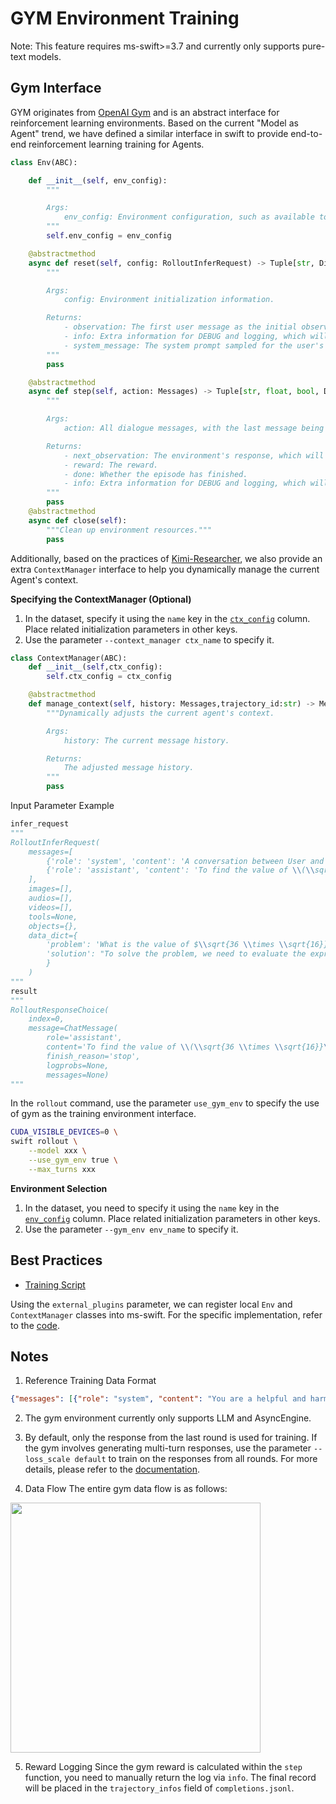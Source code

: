 # GYM Environment Training

Note: This feature requires ms-swift>=3.7 and currently only supports pure-text models.

## Gym Interface

GYM originates from [OpenAI Gym](https://github.com/openai/gym) and is an abstract interface for reinforcement learning environments. Based on the current "Model as Agent" trend, we have defined a similar interface in swift to provide end-to-end reinforcement learning training for Agents.
```python
class Env(ABC):

    def __init__(self, env_config):
        """

        Args:
            env_config: Environment configuration, such as available tools, etc.
        """
        self.env_config = env_config

    @abstractmethod
    async def reset(self, config: RolloutInferRequest) -> Tuple[str, Dict[str, Any], str]:
        """

        Args:
            config: Environment initialization information.

        Returns:
            - observation: The first user message as the initial observation or environment information, which will be treated as a user message.
            - info: Extra information for DEBUG and logging, which will be recorded in completions.jsonl.
            - system_message: The system prompt sampled for the user's current environment.
        """
        pass

    @abstractmethod
    async def step(self, action: Messages) -> Tuple[str, float, bool, Dict[str, Any]]:
        """

        Args:
            action: All dialogue messages, with the last message being the current sampled response.

        Returns:
            - next_observation: The environment's response, which will be returned as a user message.
            - reward: The reward.
            - done: Whether the episode has finished.
            - info: Extra information for DEBUG and logging, which will be recorded in completions.jsonl.
        """
        pass
    @abstractmethod
    async def close(self):
        """Clean up environment resources."""
        pass
```
Additionally, based on the practices of [Kimi-Researcher](https://moonshotai.github.io/Kimi-Researcher/), we also provide an extra `ContextManager` interface to help you dynamically manage the current Agent's context.

**Specifying the ContextManager (Optional)**
1. In the dataset, specify it using the `name` key in the [`ctx_config`](#Notes) column. Place related initialization parameters in other keys.
2. Use the parameter `--context_manager ctx_name` to specify it.


```python
class ContextManager(ABC):
    def __init__(self,ctx_config):
        self.ctx_config = ctx_config

    @abstractmethod
    def manage_context(self, history: Messages,trajectory_id:str) -> Messages:
        """Dynamically adjusts the current agent's context.

        Args:
            history: The current message history.

        Returns:
            The adjusted message history.
        """
        pass
```

Input Parameter Example

```python
infer_request
"""
RolloutInferRequest(
    messages=[
        {'role': 'system', 'content': 'A conversation between User and Assistant. The user asks a question, and the Assistant solves it. The assistant first thinks about the reasoning process in the mind and then provides the user with the answer. The reasoning process and answer are enclosed within <think> </think> and <answer> </answer> tags, respectively, i.e., <think> reasoning process here </think><answer> answer here </answer>\n'}, {'role': 'user', 'content': 'What is the value of $\\sqrt{36 \\times \\sqrt{16}}$?'},
        {'role': 'assistant', 'content': 'To find the value of \\(\\sqrt{36 \\times \\sqrt{16}}\\), we will break down the problem step-by-step.\n\nFirst, we need to evaluate the inner square root:\n\\[\n\\sqrt{16}\n\\]\nWe know that:\n\\[\n4^2 = 16 \\implies \\sqrt{16} = 4\n\\]\n\nNext, we substitute this result back into the original expression:\n\\[\n\\sqrt{36 \\times \\sqrt{16}} = \\sqrt{36 \\times 4}\n\\]\n\nNow, we need to evaluate the product inside the square root:\n\\[\n36 \\times 4 = 144\n\\]\n\nSo, the expression simplifies to:\n\\[\n\\sqrt{144}\n\\]\n\nFinally, we determine the square root of 144:\n\\[\n\\sqrt{144} = 12\n\\]\n\nThus, the value of \\(\\sqrt{36 \\times \\sqrt{16}}\\) is:\n\\[\n\\boxed{12}\n\\]'}
    ],
    images=[],
    audios=[],
    videos=[],
    tools=None,
    objects={},
    data_dict={
        'problem': 'What is the value of $\\sqrt{36 \\times \\sqrt{16}}$?',
        'solution': "To solve the problem, we need to evaluate the expression \\(\\sqrt{36 \\times \\sqrt{16}}\\).\n\nWe can break down the steps as follows:\n\n1. Evaluate the inner square root: \\(\\sqrt{16}\\).\n2. Multiply the result by 36.\n3. Take the square root of the product obtained in step 2.\n\nLet's compute this step by step using Python code for accuracy.\n```python\nimport math\n\n# Step 1: Evaluate the inner square root\ninner_sqrt = math.sqrt(16)\n\n# Step 2: Multiply the result by 36\nproduct = 36 * inner_sqrt\n\n# Step 3: Take the square root of the product\nfinal_result = math.sqrt(product)\nprint(final_result)\n```\n```output\n12.0\n```\nThe value of \\(\\sqrt{36 \\times \\sqrt{16}}\\) is /\\(\\boxed{12}\\)."
        }
    )
"""
result
"""
RolloutResponseChoice(
    index=0,
    message=ChatMessage(
        role='assistant',
        content='To find the value of \\(\\sqrt{36 \\times \\sqrt{16}}\\), we will break down the problem step-by-step.\n\nFirst, we need to evaluate the inner square root:\n\\[\n\\sqrt{16}\n\\]\nWe know that:\n\\[\n4^2 = 16 \\implies \\sqrt{16} = 4\n\\]\n\nNext, we substitute this result back into the original expression:\n\\[\n\\sqrt{36 \\times \\sqrt{16}} = \\sqrt{36 \\times 4}\n\\]\n\nNow, we need to evaluate the product inside the square root:\n\\[\n36 \\times 4 = 144\n\\]\n\nSo, the expression simplifies to:\n\\[\n\\sqrt{144}\n\\]\n\nFinally, we determine the square root of 144:\n\\[\n\\sqrt{144} = 12\n\\]\n\nThus, the value of \\(\\sqrt{36 \\times \\sqrt{16}}\\) is:\n\\[\n\\boxed{12}\n\\]', tool_calls=None),
        finish_reason='stop',
        logprobs=None,
        messages=None)
"""
```

In the `rollout` command, use the parameter `use_gym_env` to specify the use of gym as the training environment interface.
```bash
CUDA_VISIBLE_DEVICES=0 \
swift rollout \
    --model xxx \
    --use_gym_env true \
    --max_turns xxx
```

**Environment Selection**
1. In the dataset, you need to specify it using the `name` key in the [`env_config`](#Notes) column. Place related initialization parameters in other keys.
2. Use the parameter `--gym_env env_name` to specify it.


## Best Practices

- [Training Script](../../../../../examples/train/grpo/external/vllm_gym.sh)

Using the `external_plugins` parameter, we can register local `Env` and `ContextManager` classes into ms-swift. For the specific implementation, refer to the [code](https://github.com/modelscope/ms-swift/blob/main/examples/train/grpo/plugin/plugin.py).

## Notes

1. Reference Training Data Format
```json
{"messages": [{"role": "system", "content": "You are a helpful and harmless assistant"}, {"role": "user", "content": "Tell me tomorrow's weather"}],"env_config":{"name":"custom_env","other_config":"xxxx"},"ctx_config":{"name":"custom_ctx","other_config":"xxxx"}}
```
2. The gym environment currently only supports LLM and AsyncEngine.

3. By default, only the response from the last round is used for training. If the gym involves generating multi-turn responses, use the parameter `--loss_scale default` to train on the responses from all rounds. For more details, please refer to the [documentation](./multi_turn.md#loss-masking).

4. Data Flow
The entire gym data flow is as follows:
<img src="../../../../resources/gym_env.png" width="400" />

5. Reward Logging
Since the gym reward is calculated within the `step` function, you need to manually return the log via `info`. The final record will be placed in the `trajectory_infos` field of `completions.jsonl`.
